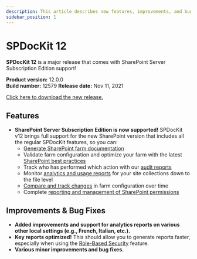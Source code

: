 ```yaml
---
description: This article describes new features, improvements, and bug fixes delivered in SPDocKit 12.
sidebar_position: 1
---
```


# SPDocKit 12

**SPDocKit 12** is a major release that comes with SharePoint Server Subscription Edition support!

**Product version:** 12.0.0  
**Build number:** 12579
**Release date:** Nov 11, 2021

[Click here to download the new release.](https://www.syskit.com/products/spdockit/download/)

## Features

* **SharePoint Server Subscription Edition is now supported!** SPDocKit v12 brings full support for the new SharePoint version that includes all the regular SPDocKit features, so you can:
    * [Generate SharePoint farm documentation](../explore-reports-and-create-documentation/farm-explorer/farm-documentation.md)
    * Validate farm configuration and optimize your farm with the latest [SharePoint best practices](../explore-reports-and-create-documentation/best-practices/best-practices-reports.mdx)
    * Track who has performed which action with our [audit reports](../explore-reports-and-create-documentation/audit-reports/audit-dashboard.md)
    * Monitor [analytics and usage reports](../explore-reports-and-create-documentation/analytics-and-usage-reports/analytics-dashboard.md) for your site collections down to the file level
    * [Compare and track changes](../compare-sharepoint-configurations/compare-sharepoint-farms.md) in farm configuration over time
    * Complete [reporting and management of SharePoint permissions](../manage-sharepoint-permissions/permissions-explorer-screen.md)

## Improvements & Bug Fixes

* **Added improvements and support for analytics reports on various other local settings (e.g., French, Italian, etc.).**
* **Key reports optimized!** This should allow you to generate reports faster, especially when using the [Role-Based Security](../configure-and-extend-spdockit/role-based-security.md) feature.
* **Various minor improvements and bug fixes.**
